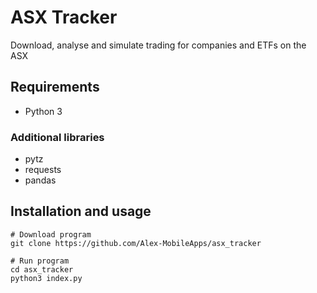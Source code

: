 # ASX Tracker

Download, analyse and simulate trading for companies and ETFs on the ASX

## Requirements
- Python 3

### Additional libraries
- pytz
- requests
- pandas


## Installation and usage
```
# Download program
git clone https://github.com/Alex-MobileApps/asx_tracker

# Run program
cd asx_tracker
python3 index.py
```
